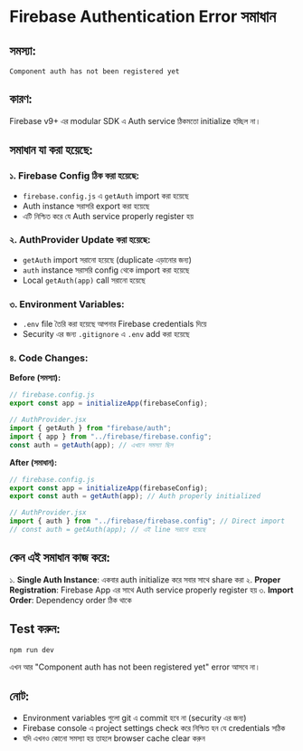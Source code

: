 # Firebase Authentication Error সমাধান

## সমস্যা:
```
Component auth has not been registered yet
```

## কারণ:
Firebase v9+ এর modular SDK এ Auth service ঠিকমতো initialize হচ্ছিল না।

## সমাধান যা করা হয়েছে:

### ১. Firebase Config ঠিক করা হয়েছে:
- `firebase.config.js` এ `getAuth` import করা হয়েছে
- Auth instance সরাসরি export করা হয়েছে
- এটি নিশ্চিত করে যে Auth service properly register হয়

### ২. AuthProvider Update করা হয়েছে:
- `getAuth` import সরানো হয়েছে (duplicate এড়ানোর জন্য)
- `auth` instance সরাসরি config থেকে import করা হয়েছে
- Local `getAuth(app)` call সরানো হয়েছে

### ৩. Environment Variables:
- `.env` file তৈরি করা হয়েছে আপনার Firebase credentials দিয়ে
- Security এর জন্য `.gitignore` এ `.env` add করা হয়েছে

### ৪. Code Changes:

**Before (সমস্যা):**
```javascript
// firebase.config.js
export const app = initializeApp(firebaseConfig);

// AuthProvider.jsx
import { getAuth } from "firebase/auth";
import { app } from "../firebase/firebase.config";
const auth = getAuth(app); // এখানে সমস্যা ছিল
```

**After (সমাধান):**
```javascript
// firebase.config.js
export const app = initializeApp(firebaseConfig);
export const auth = getAuth(app); // Auth properly initialized

// AuthProvider.jsx
import { auth } from "../firebase/firebase.config"; // Direct import
// const auth = getAuth(app); // এই line সরানো হয়েছে
```

## কেন এই সমাধান কাজ করে:
১. **Single Auth Instance**: একবার auth initialize করে সবার সাথে share করা
২. **Proper Registration**: Firebase App এর সাথে Auth service properly register হয়
৩. **Import Order**: Dependency order ঠিক থাকে

## Test করুন:
```bash
npm run dev
```

এখন আর "Component auth has not been registered yet" error আসবে না।

## নোট:
- Environment variables গুলো git এ commit হবে না (security এর জন্য)
- Firebase console এ project settings check করে নিশ্চিত হন যে credentials সঠিক
- যদি এখনও কোনো সমস্যা হয় তাহলে browser cache clear করুন